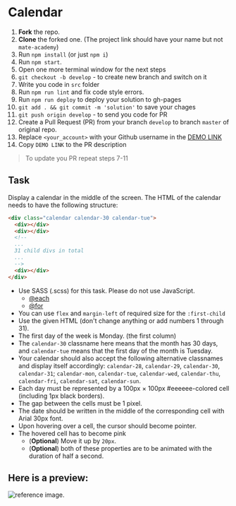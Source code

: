 # Calendar
1. **Fork** the repo.
2. **Clone** the forked one. (The project link should have your name but not `mate-academy`)
3. Run `npm install` (or just `npm i`)
4. Run `npm start`.
5. Open one more terminal window for the next steps
6. `git checkout -b develop` - to create new branch and switch on it
7. Write you code in `src` folder
8. Run `npm run lint` and fix code style errors.
9. Run `npm run deploy` to deploy your solution to gh-pages
10. `git add . && git commit -m 'solution'` to save your chages
11. `git push origin develop` - to send you code for PR
12. Create a Pull Request (PR) from your branch `develop` to branch `master` of original repo.
13. Replace `<your_account>` with your Github username in the
  [DEMO LINK](https://OlEzhA0.github.io/layout_calendar/)
14. Copy `DEMO LINK` to the PR description

> To update you PR repeat steps 7-11

## Task
Display a calendar in the middle of the screen. The HTML of the calendar needs to have the following structure:
```html
<div class="calendar calendar-30 calendar-tue">
  <div></div>
  <div></div>
  <!--
  ...
  31 child divs in total
  ...
  -->
  <div></div>
</div>
```
- Use SASS (.scss) for this task. Please do not use JavaScript.
  - [@each](https://sass-lang.com/documentation/at-rules/control/each)
  - [@for](https://sass-lang.com/documentation/at-rules/control/for)
- You can use `flex` and `margin-left` of required size for the `:first-child`
- Use the given HTML (don't change anything or add numbers 1 through 31).
- The first day of the week is Monday. (the first column)
- The `calendar-30` classname here means that the month has 30 days, and `calendar-tue` means that the first day of the month is Tuesday.
- Your calendar should also accept the following alternative classnames and display itself accordingly: `calendar-28`, `calendar-29`, `calendar-30`, `calendar-31`; `calendar-mon`, `calendar-tue`, `calendar-wed`, `calendar-thu`, `calendar-fri`, `calendar-sat`, `calendar-sun`.
- Each day must be represented by a 100px × 100px #eeeeee-colored cell (including 1px black borders).
- The gap between the cells must be 1 pixel.
- The date should be written in the middle of the corresponding cell with Arial 30px font.
- Upon hovering over a cell, the cursor should become pointer.
- The hovered cell has to become pink
  - (**Optional**) Move it up by `20px`.
  - (**Optional**) both of these properties are to be animated with the duration of half a second.

## Here is a preview:
![reference image](reference.png).
